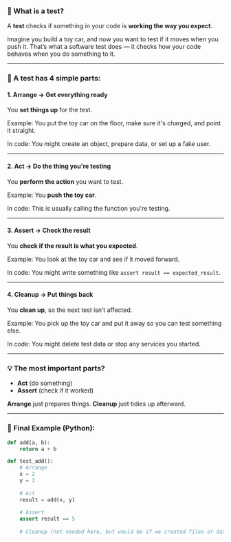 ### 🧪 What is a test?

A **test** checks if something in your code is **working the way you expect**.

Imagine you build a toy car, and now you want to test if it moves when you push it. That’s what a software test does — it checks how your code behaves when you do something to it.

---

### 🧩 A test has 4 simple parts:

#### 1. **Arrange** → Get everything ready

You **set things up** for the test.

Example: You put the toy car on the floor, make sure it's charged, and point it straight.

In code: You might create an object, prepare data, or set up a fake user.

---

#### 2. **Act** → Do the thing you're testing

You **perform the action** you want to test.

Example: You **push the toy car**.

In code: This is usually calling the function you're testing.

---

#### 3. **Assert** → Check the result

You **check if the result is what you expected**.

Example: You look at the toy car and see if it moved forward.

In code: You might write something like `assert result == expected_result`.

---

#### 4. **Cleanup** → Put things back

You **clean up**, so the next test isn’t affected.

Example: You pick up the toy car and put it away so you can test something else.

In code: You might delete test data or stop any services you started.

---

### 💡 The most important parts?

* **Act** (do something)
* **Assert** (check if it worked)

**Arrange** just prepares things.
**Cleanup** just tidies up afterward.

---

### 🎯 Final Example (Python):

```python
def add(a, b):
    return a + b

def test_add():
    # Arrange
    x = 2
    y = 3
    
    # Act
    result = add(x, y)
    
    # Assert
    assert result == 5
    
    # Cleanup (not needed here, but would be if we created files or data)
```
